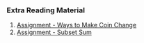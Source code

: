 ### Extra Reading Material
1. [Assignment - Ways to Make Coin Change](https://www.geeksforgeeks.org/understanding-the-coin-change-problem-with-dynamic-programming/)
2. [Assignment - Subset Sum](https://www.geeksforgeeks.org/perfect-sum-problem-print-subsets-given-sum/)
